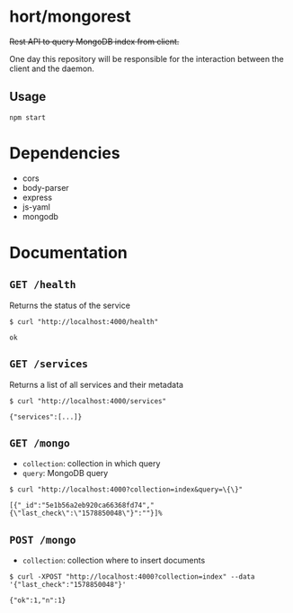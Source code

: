 # hort/mongorest

~~Rest API to query MongoDB index from client.~~

One day this repository will be responsible for the interaction between the
client and the daemon.

## Usage

```
npm start
```

# Dependencies

- cors
- body-parser
- express
- js-yaml
- mongodb

# Documentation

## `GET /health`

Returns the status of the service

```
$ curl "http://localhost:4000/health"

ok
```

## `GET /services`

Returns a list of all services and their metadata

```
$ curl "http://localhost:4000/services"

{"services":[...]}
```

## `GET /mongo`

- `collection`: collection in which query
- `query`: MongoDB query

```
$ curl "http://localhost:4000?collection=index&query=\{\}"

[{"_id":"5e1b56a2eb920ca66368fd74","{\"last_check\":\"1578850048\"}":""}]%
```

## `POST /mongo`

- `collection`: collection where to insert documents

```
$ curl -XPOST "http://localhost:4000?collection=index" --data '{"last_check":"1578850048"}'

{"ok":1,"n":1}
```
